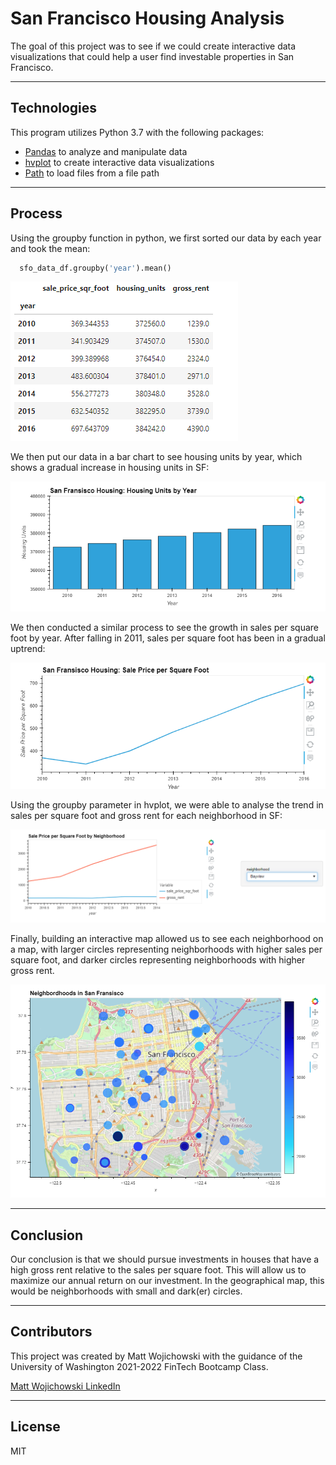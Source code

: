 # San Francisco Housing Analysis

The goal of this project was to see if we could create interactive data visualizations that could help a user find investable properties in San Francisco.

---

## Technologies

This program utilizes Python 3.7 with the following packages:

- [Pandas](https://pandas.pydata.org/) to analyze and manipulate data
- [hvplot](https://hvplot.holoviz.org/) to create interactive data visualizations
- [Path](https://docs.python.org/3.7/library/pathlib.html) to load files from a file path

---

## Process

Using the groupby function in python, we first sorted our data by each year and took the mean:

```python
  sfo_data_df.groupby('year').mean()
```

![chart](images/chart1.PNG)


We then put our data in a bar chart to see housing units by year, which shows a gradual increase in housing units in SF:

![chart](images/chart2.PNG)


We then conducted a similar process to see the growth in sales per square foot by year. After falling in 2011, sales per square foot has been in a gradual uptrend:

![chart](images/chart3.PNG)


Using the groupby parameter in hvplot, we were able to analyse the trend in sales per square foot and gross rent for each neighborhood in SF:

![chart](images/chart4.PNG)


Finally, building an interactive map allowed us to see each neighborhood on a map, with larger circles representing neighborhoods with higher sales per square foot, and darker circles representing neighborhoods with higher gross rent.

![chart](images/chart5.PNG)


---

## Conclusion

Our conclusion is that we should pursue investments in houses that have a high gross rent relative to the sales per square foot. This will allow us to maximize our annual return on our investment. In the geographical map, this would be neighborhoods with small and dark(er) circles.

---

## Contributors

This project was created by Matt Wojichowski with the guidance of the University of Washington 2021-2022 FinTech Bootcamp Class.

[Matt Wojichowski LinkedIn](https://www.linkedin.com/in/matt-wojichowski-cfa-caia-93a34a42/)

---

## License

MIT